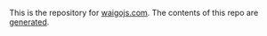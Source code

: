 This is the repository for [waigojs.com](http://waigojs.com). The contents of this repo are [generated](https://github.com/waigo/waigojs.com-generator).
